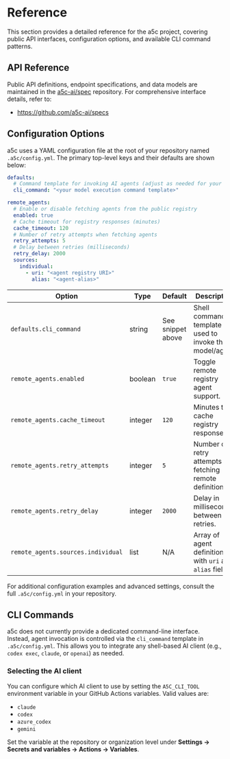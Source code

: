 # Reference

This section provides a detailed reference for the a5c project, covering public API interfaces, configuration options, and available CLI command patterns.

## API Reference

Public API definitions, endpoint specifications, and data models are maintained in the [a5c-ai/spec](https://github.com/a5c-ai/spec) repository. For comprehensive interface details, refer to:

- https://github.com/a5c-ai/specs

## Configuration Options

a5c uses a YAML configuration file at the root of your repository named `.a5c/config.yml`. The primary top-level keys and their defaults are shown below:

```yaml
defaults:
  # Command template for invoking AI agents (adjust as needed for your environment).
  cli_command: "<your model execution command template>"

remote_agents:
  # Enable or disable fetching agents from the public registry
  enabled: true
  # Cache timeout for registry responses (minutes)
  cache_timeout: 120
  # Number of retry attempts when fetching agents
  retry_attempts: 5
  # Delay between retries (milliseconds)
  retry_delay: 2000
  sources:
    individual:
      - uri: "<agent registry URI>"
        alias: "<agent-alias>"
```

| Option                             | Type    | Default                       | Description                                               |
|------------------------------------|---------|-------------------------------|-----------------------------------------------------------|
| `defaults.cli_command`             | string  | See snippet above             | Shell command template used to invoke the AI model/agent. |
| `remote_agents.enabled`            | boolean | `true`                        | Toggle remote registry agent support.                     |
| `remote_agents.cache_timeout`      | integer | `120`                         | Minutes to cache registry responses.                      |
| `remote_agents.retry_attempts`     | integer | `5`                           | Number of retry attempts fetching remote definitions.     |
| `remote_agents.retry_delay`        | integer | `2000`                        | Delay in milliseconds between retries.                    |
| `remote_agents.sources.individual` | list    | N/A                           | Array of agent definitions with `uri` and `alias` fields. |

For additional configuration examples and advanced settings, consult the full `.a5c/config.yml` in your repository.

## CLI Commands

a5c does not currently provide a dedicated command-line interface. Instead, agent invocation is controlled via the `cli_command` template in `.a5c/config.yml`. This allows you to integrate any shell-based AI client (e.g., `codex exec`, `claude`, or `openai`) as needed.

### Selecting the AI client

You can configure which AI client to use by setting the `A5C_CLI_TOOL` environment variable in your GitHub Actions variables. Valid values are:

- `claude`
- `codex`
- `azure_codex`
- `gemini`

Set the variable at the repository or organization level under **Settings → Secrets and variables → Actions → Variables**.

<!-- Additional command patterns may be documented here if a dedicated a5c CLI is introduced in the future. -->
